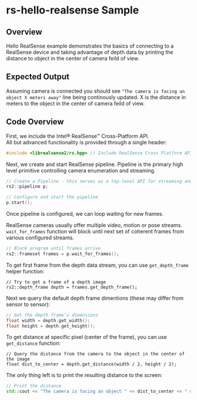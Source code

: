 # rs-hello-realsense Sample

## Overview

Hello RealSense example demonstrates the basics of connecting to a RealSense device and taking advantage of depth data by printing the distance to object in the center of camera feild of view.

## Expected Output
Assuming camera is connected you should see `"The camera is facing an object X meters away"` line being continously updated. X is the distance in meters to the object in the center of camera feild of view.

## Code Overview 

First, we include the Intel® RealSense™ Cross-Platform API.  
All but advanced functionality is provided through a single header:
```cpp
#include <librealsense2/rs.hpp> // Include RealSense Cross Platform API
```

Next, we create and start RealSense pipeline. Pipeline is the primary high level primitive controlling camera enumeration and streaming. 
```cpp
// Create a Pipeline - this serves as a top-level API for streaming and processing frames
rs2::pipeline p;

// Configure and start the pipeline
p.start();
```
Once pipeline is configured, we can loop waiting for new frames.

RealSense cameras usually offer multiple video, motion or pose streams. `wait_for_frames` function will block until next set of coherent frames from various configured streams. 
```cpp
// Block program until frames arrive
rs2::frameset frames = p.wait_for_frames();
```
To get first frame from the depth data stream, you can use `get_depth_frame` helper function:
```
// Try to get a frame of a depth image
rs2::depth_frame depth = frames.get_depth_frame();
```
Next we query the default depth frame dimentions (these may differ from sensor to sensor):
```cpp
// Get the depth frame's dimensions
float width = depth.get_width();
float height = depth.get_height();
```
To get distance at specific pixel (center of the frame), you can use `get_distance` function:
```
// Query the distance from the camera to the object in the center of the image
float dist_to_center = depth.get_distance(width / 2, height / 2);
```
The only thing left is to print the resulting distance to the screen:
```cpp
// Print the distance
std::cout << "The camera is facing an object " << dist_to_center << " meters away \r";
```